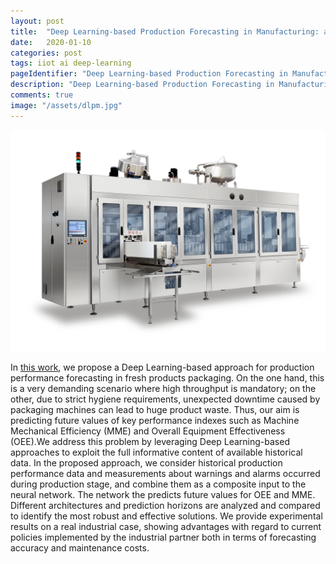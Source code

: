 ```yaml
---
layout: post
title:  "Deep Learning-based Production Forecasting in Manufacturing: a Packaging Equipment Case Study"
date:   2020-01-10
categories: post
tags: iiot ai deep-learning
pageIdentifier: "Deep Learning-based Production Forecasting in Manufacturing: a Packaging Equipment Case Study"
description: "Deep Learning-based Production Forecasting in Manufacturing: a Packaging Equipment Case Study"
comments: true
image: "/assets/dlpm.jpg"
---
```

![Deep Learning-based Production Forecasting in Manufacturing: a Packaging Equipment Case Study](/assets/dlpm.jpg)

In [this work](https://www.sciencedirect.com/science/article/pii/S2351978920300342), we propose a Deep Learning-based approach for production performance forecasting in fresh products packaging. On the one hand, this is a very demanding scenario where high throughput is mandatory; on the other, due to strict hygiene requirements, unexpected downtime caused by packaging machines can lead to huge product waste. Thus, our aim is predicting future values of key performance indexes such as Machine Mechanical Efficiency (MME) and Overall Equipment Effectiveness (OEE).We address this problem by leveraging Deep Learning-based approaches to exploit the full informative content of available historical data. In the proposed approach, we consider historical production performance data and measurements about warnings and alarms occurred during production stage, and combine them as a composite input to the neural network. The network the predicts future values for OEE and MME. Different architectures and prediction horizons are analyzed and compared to identify the most robust and effective solutions. We provide experimental results on a real industrial case, showing advantages with regard to current policies implemented by the industrial partner both in terms of forecasting accuracy and maintenance costs.
